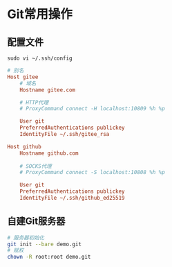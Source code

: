 # Git常用操作

## 配置文件

`sudo vi ~/.ssh/config`

```ini
# 别名
Host gitee
    # 域名
    Hostname gitee.com

    # HTTP代理
    # ProxyCommand connect -H localhost:10809 %h %p

    User git
    PreferredAuthentications publickey
    IdentityFile ~/.ssh/gitee_rsa

Host github
	Hostname github.com
	
	# SOCKS代理
    # ProxyCommand connect -S localhost:10808 %h %p

    User git
    PreferredAuthentications publickey
    IdentityFile ~/.ssh/github_ed25519
```

## 自建Git服务器

```bash
# 服务器初始化
git init --bare demo.git
# 赋权
chown -R root:root demo.git
```
